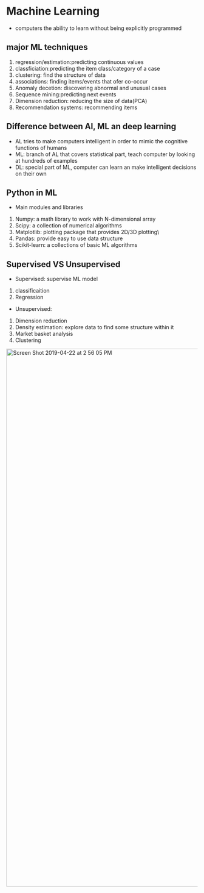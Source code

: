 # Machine Learning
* computers the ability to learn without being explicitly programmed
## major ML techniques
1. regression/estimation:predicting continuous values
2. classficiation:predicting the item class/category of a case
3. clustering: find the structure of data
4. associations: finding items/events that ofer co-occur
5. Anomaly decetion: discovering abnormal and unusual cases
6. Sequence mining:predicting next events
7. Dimension reduction: reducing the size of data(PCA)
8. Recommendation systems: recommending items

## Difference between AI, ML an deep learning
* AL tries to make computers intelligent in order to mimic the cognitive functions of humans
* ML: branch of AL that covers statistical part, teach computer by looking at hundreds of examples
* DL: special part of ML, computer can learn an make intelligent decisions on their own

## Python in ML
* Main modules and libraries
1. Numpy: a math library to work with N-dimensional array
2. Scipy: a collection of numerical algorithms
3. Matplotlib: plotting package that provides 2D/3D plotting\
4. Pandas: provide easy to use data structure
5. Scikit-learn: a collections of basic ML algorithms

## Supervised VS Unsupervised
* Supervised: supervise ML model
1. classificaition
2. Regression
* Unsupervised:
1. Dimension reduction
2. Density estimation: explore data to find some structure within it
3. Market basket analysis
4. Clustering
<img width="1412" alt="Screen Shot 2019-04-22 at 2 56 05 PM" src="https://user-images.githubusercontent.com/27160394/56518990-d93b4b00-650e-11e9-881c-d9415ef3a518.png">
